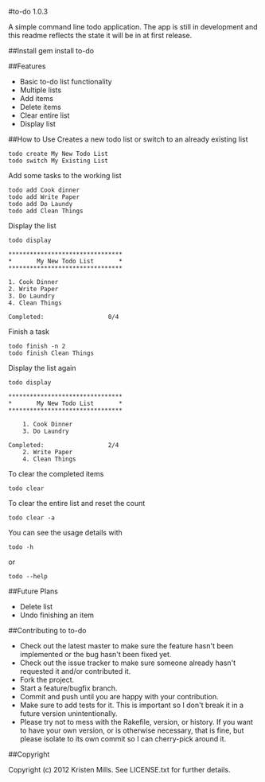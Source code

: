 #to-do 1.0.3

A simple command line todo application. The app is still in development and this readme reflects the state it will be in at first release.

##Install
	gem install to-do

##Features
* Basic to-do list functionality
* Multiple lists
* Add items
* Delete items
* Clear entire list
* Display list

##How to Use
Creates a new todo list or switch to an already existing list

	todo create My New Todo List
	todo switch My Existing List

Add some tasks to the working list

	todo add Cook dinner
	todo add Write Paper
	todo add Do Laundy
	todo add Clean Things
	
Display the list
	
	todo display
	
	********************************
	*       My New Todo List       *
	********************************
	
	1. Cook Dinner
	2. Write Paper
	3. Do Laundry
	4. Clean Things
	
	Completed:					0/4
	
Finish a task

	todo finish -n 2
	todo finish Clean Things
	
Display the list again 

	todo display
	
	********************************
	*       My New Todo List       *
	********************************

	    1. Cook Dinner
	    3. Do Laundry

	Completed:					2/4
	    2. Write Paper
	    4. Clean Things
		
To clear the completed items 
	
	todo clear

To clear the entire list and reset the count

	todo clear -a
	
You can see the usage details with
	
	todo -h
	
or

	todo --help

##Future Plans
* Delete list
* Undo finishing an item

##Contributing to to-do
 
* Check out the latest master to make sure the feature hasn't been implemented or the bug hasn't been fixed yet.
* Check out the issue tracker to make sure someone already hasn't requested it and/or contributed it.
* Fork the project.
* Start a feature/bugfix branch.
* Commit and push until you are happy with your contribution.
* Make sure to add tests for it. This is important so I don't break it in a future version unintentionally.
* Please try not to mess with the Rakefile, version, or history. If you want to have your own version, or is otherwise necessary, that is fine, but please isolate to its own commit so I can cherry-pick around it.

##Copyright

Copyright (c) 2012 Kristen Mills. See LICENSE.txt for
further details.